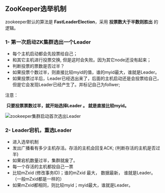 ## ZooKeeper选举机制



zookeeper默认的算法是 **FastLeaderElection**，采用 **投票数大于半数则胜出** 的逻辑。



### 1- 第一次启动ZK集群选出一个Leader

- 每个主机启动都会先投票给自己；
- 和其它主机进行投票交换, 但是这时会失败。因为其它node还没有起来；
- 判断投票的票数是否过半？ 
- 如果投票个数过半，则直接比较myid的值，谁的myid最大，谁就是Leader。
- 如果投票过半后，Leader已经选出来了，后面的主机启动还是会投票给自己，但是它会发现Leader已经产生了。并标记自己为follwer;

注意： 

​		**只要投票票数过半，就开始选择Leader 。 就是直接比较myid。**



![zookeeper集群启动首次选出Leader](E:\笔记\MyNotes\Notes\大数据\zookeeper\image\zookeeper集群启动首次选出Leader.png)





### 2- Leader宕机，重选Leader

- 进入选举机制
- 发出广播看有多少主机存活。存活的主机会回复ACK;  (判断存活的主机是否过半)
- 如果宕机数量过半，集群就废了。
- 每一个存活的主机都投自己一票
- 比较mZxid (修改事务ID)；谁的mZxid 最大， 数据最新， 谁就是Leader。（一般mZxid都是一样的）
- 如果mZxid都相同，则比较myid；myid最大，谁就是Leader。



